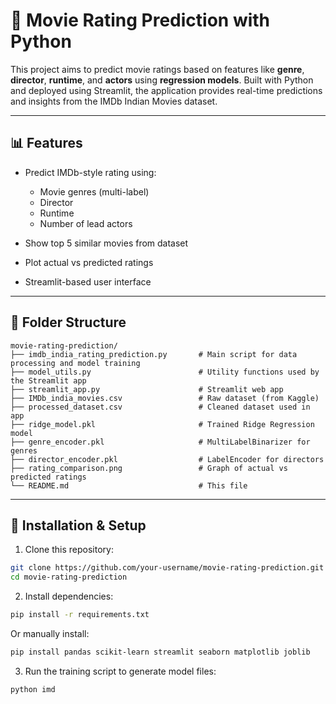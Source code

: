 # 🎥 Movie Rating Prediction with Python

This project aims to predict movie ratings based on features like **genre**, **director**, **runtime**, and **actors** using **regression models**. Built with Python and deployed using Streamlit, the application provides real-time predictions and insights from the IMDb Indian Movies dataset.

---

## 📊 Features

* Predict IMDb-style rating using:

  * Movie genres (multi-label)
  * Director
  * Runtime
  * Number of lead actors
* Show top 5 similar movies from dataset
* Plot actual vs predicted ratings
* Streamlit-based user interface

---

## 📂 Folder Structure

```
movie-rating-prediction/
├── imdb_india_rating_prediction.py       # Main script for data processing and model training
├── model_utils.py                        # Utility functions used by the Streamlit app
├── streamlit_app.py                      # Streamlit web app
├── IMDb_india_movies.csv                 # Raw dataset (from Kaggle)
├── processed_dataset.csv                 # Cleaned dataset used in app
├── ridge_model.pkl                       # Trained Ridge Regression model
├── genre_encoder.pkl                     # MultiLabelBinarizer for genres
├── director_encoder.pkl                  # LabelEncoder for directors
├── rating_comparison.png                 # Graph of actual vs predicted ratings
└── README.md                             # This file
```

---

## 🔧 Installation & Setup

1. Clone this repository:

```bash
git clone https://github.com/your-username/movie-rating-prediction.git
cd movie-rating-prediction
```

2. Install dependencies:

```bash
pip install -r requirements.txt
```

Or manually install:

```bash
pip install pandas scikit-learn streamlit seaborn matplotlib joblib
```

3. Run the training script to generate model files:

```bash
python imd
```
